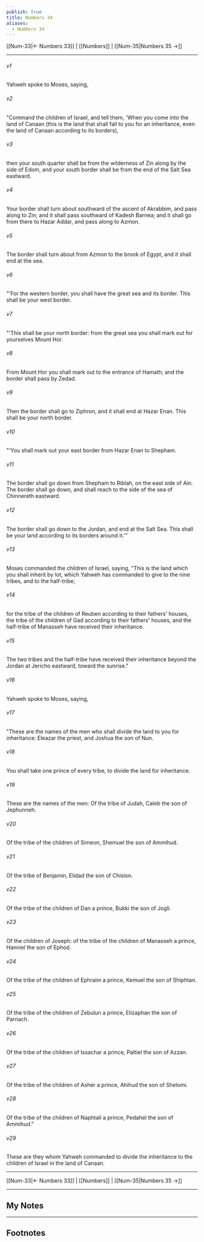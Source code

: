 ```yaml
---
publish: true
title: Numbers 34
aliases:
  - Numbers 34
---
```


[[Num-33|← Numbers 33]] | [[Numbers]] | [[Num-35|Numbers 35 →]]
***



###### v1 
Yahweh spoke to Moses, saying, 

###### v2 
"Command the children of Israel, and tell them, 'When you come into the land of Canaan (this is the land that shall fall to you for an inheritance, even the land of Canaan according to its borders), 

###### v3 
then your south quarter shall be from the wilderness of Zin along by the side of Edom, and your south border shall be from the end of the Salt Sea eastward. 

###### v4 
Your border shall turn about southward of the ascent of Akrabbim, and pass along to Zin; and it shall pass southward of Kadesh Barnea; and it shall go from there to Hazar Addar, and pass along to Azmon. 

###### v5 
The border shall turn about from Azmon to the brook of Egypt, and it shall end at the sea. 

###### v6 
"'For the western border, you shall have the great sea and its border. This shall be your west border. 

###### v7 
"'This shall be your north border: from the great sea you shall mark out for yourselves Mount Hor. 

###### v8 
From Mount Hor you shall mark out to the entrance of Hamath; and the border shall pass by Zedad. 

###### v9 
Then the border shall go to Ziphron, and it shall end at Hazar Enan. This shall be your north border. 

###### v10 
"'You shall mark out your east border from Hazar Enan to Shepham. 

###### v11 
The border shall go down from Shepham to Riblah, on the east side of Ain. The border shall go down, and shall reach to the side of the sea of Chinnereth eastward. 

###### v12 
The border shall go down to the Jordan, and end at the Salt Sea. This shall be your land according to its borders around it.'" 

###### v13 
Moses commanded the children of Israel, saying, "This is the land which you shall inherit by lot, which Yahweh has commanded to give to the nine tribes, and to the half-tribe; 

###### v14 
for the tribe of the children of Reuben according to their fathers' houses, the tribe of the children of Gad according to their fathers' houses, and the half-tribe of Manasseh have received their inheritance. 

###### v15 
The two tribes and the half-tribe have received their inheritance beyond the Jordan at Jericho eastward, toward the sunrise." 

###### v16 
Yahweh spoke to Moses, saying, 

###### v17 
"These are the names of the men who shall divide the land to you for inheritance: Eleazar the priest, and Joshua the son of Nun. 

###### v18 
You shall take one prince of every tribe, to divide the land for inheritance. 

###### v19 
These are the names of the men: Of the tribe of Judah, Caleb the son of Jephunneh. 

###### v20 
Of the tribe of the children of Simeon, Shemuel the son of Ammihud. 

###### v21 
Of the tribe of Benjamin, Elidad the son of Chislon. 

###### v22 
Of the tribe of the children of Dan a prince, Bukki the son of Jogli. 

###### v23 
Of the children of Joseph: of the tribe of the children of Manasseh a prince, Hanniel the son of Ephod. 

###### v24 
Of the tribe of the children of Ephraim a prince, Kemuel the son of Shiphtan. 

###### v25 
Of the tribe of the children of Zebulun a prince, Elizaphan the son of Parnach. 

###### v26 
Of the tribe of the children of Issachar a prince, Paltiel the son of Azzan. 

###### v27 
Of the tribe of the children of Asher a prince, Ahihud the son of Shelomi. 

###### v28 
Of the tribe of the children of Naphtali a prince, Pedahel the son of Ammihud." 

###### v29 
These are they whom Yahweh commanded to divide the inheritance to the children of Israel in the land of Canaan.

***
[[Num-33|← Numbers 33]] | [[Numbers]] | [[Num-35|Numbers 35 →]]

---
## My Notes

---
## Footnotes